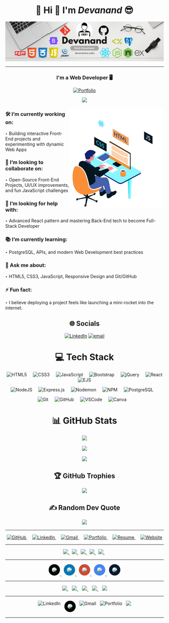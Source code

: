 <h1 align="center">💫 Hi 👋 I'm  <em>Devanand</em>  😎</h1>

<p align="center">
  
  <img src="./assets/Banner.png" alt="Banner"/>
  
</p>

<hr/>

<div align="center">

### **I'm a Web Developer 🖥️**
  
[![Portfolio](https://img.shields.io/badge/Portfolio-Visit%20Now-1abc9c?style=for-the-badge)](https://devanand.is-a.dev)

![](https://komarev.com/ghpvc/?username=Devanand-official&style=for-the-badge)

<img align="right" width="300" src="./assets/Web-Developer.gif" alt="Animation" />

</div>

### 🛠️ I’m currently working on:

‣ Building interactive Front-End projects and experimenting with dynamic Web Apps

### 🤝 I’m looking to collaborate on:

‣ Open-Source Front-End Projects, UI/UX improvements, and fun JavaScript challenges

### 🧠 I’m looking for help with:

‣ Advanced React pattern and mastering Back-End tech to become Full-Stack Developer

### 📚 I’m currently learning:

‣ PostgreSQL, APIs, and modern Web Development best practices

### 💬 Ask me about:

‣ HTML5, CSS3, JavaScript, Responsive Design and Git/GitHub

### ⚡ Fun fact:

‣ I believe deploying a project feels like launching a mini-rocket into the internet.

<div align="center">

## 🌐 Socials

[![LinkedIn](https://img.shields.io/badge/LinkedIn-%230077B5.svg?logo=linkedin&logoColor=white)](https://www.linkedin.com/in/devanand-online/) [![email](https://img.shields.io/badge/Email-D14836?logo=gmail&logoColor=white)](mailto:s.devanand.official@gmail.com)

# 💻 Tech Stack

<p align="center">

<!-- Frontend -->
<img height="55px" src="https://cdn.jsdelivr.net/gh/devicons/devicon/icons/html5/html5-original.svg" alt="HTML5"/> &nbsp;&nbsp;&nbsp;
<img height="55px" src="https://cdn.jsdelivr.net/gh/devicons/devicon/icons/css3/css3-original.svg" alt="CSS3"/> &nbsp;&nbsp;&nbsp;
<img height="55px" src="https://cdn.jsdelivr.net/gh/devicons/devicon/icons/javascript/javascript-original.svg" alt="JavaScript"/> &nbsp;&nbsp;&nbsp;
<img height="63px" src="https://cdn.jsdelivr.net/gh/devicons/devicon/icons/bootstrap/bootstrap-original.svg" alt="Bootstrap"/> &nbsp;&nbsp;&nbsp;
<img height="57px" src="https://cdn.jsdelivr.net/gh/devicons/devicon/icons/jquery/jquery-original.svg" alt="jQuery"/> &nbsp;&nbsp;&nbsp;
<img height="57px" src="https://cdn.jsdelivr.net/gh/devicons/devicon/icons/react/react-original.svg" alt="React"/> &nbsp;&nbsp;&nbsp;
<img height="63px" src="https://cdn.simpleicons.org/ejs/8BC34A" alt="EJS"/> 
&nbsp;&nbsp;&nbsp;

<!-- Backend -->

<img height="55px" src="https://cdn.jsdelivr.net/gh/devicons/devicon/icons/nodejs/nodejs-original.svg" alt="NodeJS"/> &nbsp;&nbsp;&nbsp;
<img height="63px" src="https://cdn.simpleicons.org/express/FFFFFF" alt="Express.js"/> 
&nbsp;&nbsp;&nbsp;
<img height="55px" src="https://cdn.simpleicons.org/nodemon/76D04B" alt="Nodemon"/>
&nbsp;&nbsp;&nbsp;
<img height="55px" src="https://cdn.simpleicons.org/npm/CB3837" alt="NPM"/>
 &nbsp;&nbsp;&nbsp;
<img height="55px" src="https://cdn.jsdelivr.net/gh/devicons/devicon/icons/postgresql/postgresql-original.svg" alt="PostgreSQL"/>
 &nbsp;&nbsp;&nbsp;
 
<!-- Tools -->
<img height="55px" src="https://cdn.jsdelivr.net/gh/devicons/devicon/icons/git/git-original.svg" alt="Git"/> &nbsp;&nbsp;&nbsp;
<img height="55px" src="https://cdn.simpleicons.org/github/ffffff" alt="GitHub"/> 
&nbsp;&nbsp;&nbsp;
<img height="55px" src="https://cdn.jsdelivr.net/gh/devicons/devicon/icons/vscode/vscode-original.svg" alt="VSCode"/> &nbsp;&nbsp;&nbsp;
<img height="55px" src="https://cdn.jsdelivr.net/gh/devicons/devicon/icons/canva/canva-original.svg" alt="Canva"/> &nbsp;&nbsp;&nbsp;

</p>

<div/>
  
# 📊 GitHub Stats

<div align="center">

![](https://github-readme-stats.vercel.app/api?username=Devanand-official&theme=dark&hide_border=false&include_all_commits=false&count_private=false)

![](https://nirzak-streak-stats.vercel.app/?user=Devanand-official&theme=dark&hide_border=false)

![](https://github-readme-stats.vercel.app/api/top-langs/?username=Devanand-official&theme=dark&hide_border=false&include_all_commits=false&count_private=false&layout=compact)

<div/>

## 🏆 GitHub Trophies

![](https://github-profile-trophy.vercel.app/?username=Devanand-official&theme=radical&no-frame=false&no-bg=true&margin-w=4)

## ✍️ Random Dev Quote

![](https://quotes-github-readme.vercel.app/api?type=horizontal&theme=radical)

---

<p align="center">

<!-- GitHub -->
<a href="https://github.com/Devanand-official" target="_blank">
  <img height="45px" src="https://cdn.jsdelivr.net/gh/devicons/devicon/icons/github/github-original.svg" alt="GitHub"/>
</a> &nbsp;&nbsp;&nbsp;

<!-- LinkedIn -->
<a href="https://www.linkedin.com/in/yourusername/" target="_blank">
  <img height="45px" src="https://cdn.jsdelivr.net/gh/devicons/devicon/icons/linkedin/linkedin-original.svg" alt="LinkedIn"/>
</a> &nbsp;&nbsp;&nbsp;

<!-- Gmail -->
<a href="mailto:youremail@gmail.com" target="_blank">
  <img height="45px" src="https://cdn.simpleicons.org/gmail/EA4335" alt="Gmail"/>
</a> &nbsp;&nbsp;&nbsp;

<!-- Portfolio Website -->
<a href="https://your-portfolio-link.com" target="_blank">
  <img height="45px" src="https://cdn.simpleicons.org/googlechrome/4285F4" alt="Portfolio"/>
</a> &nbsp;&nbsp;&nbsp;

<!-- Resume Download -->
<a href="https://your-resume-link.pdf" target="_blank">
  <img height="45px" src="https://cdn.simpleicons.org/adobeacrobat/DC0A2D" alt="Resume"/>
</a> &nbsp;&nbsp;&nbsp;

<!-- Personal Website (if separate from portfolio) -->
<a href="https://your-website-link.com" target="_blank">
  <img height="45px" src="https://cdn.simpleicons.org/internetexplorer/0078D7" alt="Website"/>
</a>

</p>

---

<p align="center">
<a href="https://github.com/Devanand-official" target="_blank">
<img height="40" src="https://img.shields.io/badge/GitHub-000000?style=for-the-badge&logo=github&logoColor=white"/>
</a> &nbsp;

<a href="https://www.linkedin.com/in/your-link" target="_blank">
<img height="40" src="https://img.shields.io/badge/LinkedIn-0077b5?style=for-the-badge&logo=linkedin&logoColor=white"/>
</a> &nbsp;

<a href="mailto:your-email@gmail.com">
<img height="40" src="https://img.shields.io/badge/Gmail-d14836?style=for-the-badge&logo=gmail&logoColor=white"/>
</a> &nbsp;

<a href="https://your-portfolio-link.com" target="_blank">
<img height="40" src="https://img.shields.io/badge/Portfolio-24292f?style=for-the-badge&logo=firefox&logoColor=white"/>
</a> &nbsp;

<a href="https://your-resume-link.pdf" target="_blank">
<img height="40" src="https://img.shields.io/badge/Resume-005f73?style=for-the-badge&logo=readthedocs&logoColor=white"/>
</a> &nbsp;
</p>

---

<p align="center">
<a href="https://github.com/Devanand-official">
<img height="45" src="https://cdn.simpleicons.org/github/ffffff" style="background:#000;padding:10px;border-radius:50%;"/>
</a> &nbsp;

<a href="https://www.linkedin.com/in/your-link">
<img height="45" src="https://cdn.simpleicons.org/linkedin/ffffff" style="background:#0077B5;padding:10px;border-radius:50%;"/>
</a> &nbsp;

<a href="mailto:your-email@gmail.com">
<img height="45" src="https://cdn.simpleicons.org/gmail/ffffff" style="background:#D14836;padding:10px;border-radius:50%;"/>
</a> &nbsp;

<a href="https://your-portfolio-link.com">
<img height="45" src="https://cdn.simpleicons.org/googlechrome/ffffff" style="background:#4285F4;padding:10px;border-radius:50%;"/>
</a> &nbsp;

<a href="https://your-resume-link.pdf">
<img height="45" src="https://cdn.simpleicons.org/readthedocs/ffffff" style="background:#0A192F;padding:10px;border-radius:50%;"/>
</a>
</p>

---

<p align="center">
<a href="https://github.com/Devanand-official" target="_blank">
<img height="42" src="https://cdn.jsdelivr.net/gh/devicons/devicon/icons/github/github-original.svg"/>
</a> &nbsp;&nbsp;

<a href="https://www.linkedin.com/in/your-link" target="_blank">
<img height="42" src="https://cdn.jsdelivr.net/gh/devicons/devicon/icons/linkedin/linkedin-original.svg"/>
</a> &nbsp;&nbsp;

<a href="mailto:your-email@gmail.com">
<img height="42" src="https://cdn.simpleicons.org/gmail/white"/>
</a> &nbsp;&nbsp;

<a href="https://your-portfolio-link.com" target="_blank">
<img height="42" src="https://cdn.simpleicons.org/firefox-browser/white"/>
</a> &nbsp;&nbsp;

<a href="https://your-resume-link.pdf" target="_blank">
<img height="42" src="https://cdn.simpleicons.org/readthedocs/white"/>
</a>
</p>

---
<!-- <p align="center" style="display:flex;gap:15;justify-content:center;"> -->

<!-- LinkedIn -->
<p align="center" style="display:flex;gap:15;justify-content:center;">
<a href="https://www.linkedin.com/in/yourusername/" target="_blank"  style="text-decoration:none;">
<img height="45" src="https://cdn.jsdelivr.net/gh/devicons/devicon/icons/linkedin/linkedin-original.svg" alt="LinkedIn"/>
</a>&nbsp;&nbsp;&nbsp;

<a href="https://github.com/Devanand-official"  style="text-decoration:none;">
<img height="45" src="https://cdn.simpleicons.org/github/ffffff" style="background:#000;padding:10px;border-radius:50%;"/>
</a>
&nbsp;&nbsp;&nbsp;
<a href="mailto:youremail@gmail.com" target="_blank"  style="text-decoration:none;">
<img height="45" src="https://cdn.simpleicons.org/gmail/EA4335" alt="Gmail"/></a>
&nbsp;&nbsp;&nbsp;
<a href="https://your-portfolio-link.com" target="_blank"  style="text-decoration:none;">
<img height="45" src="https://cdn.simpleicons.org/googlechrome/4285F4" alt="Portfolio"/></a>
&nbsp;&nbsp;&nbsp;
<a href="https://your-resume-link.pdf" target="_blank"  style="text-decoration:none;">
<img height="42" src="https://cdn.simpleicons.org/readthedocs/white"/>
</a>
</p>

---
